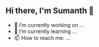 ## Hi there, I'm Sumanth 👋

- 🔭 I’m currently working on ...
- 🌱 I’m currently learning ...
- 📫 How to reach me: ...

